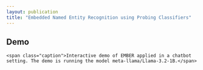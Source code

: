```yaml
---
layout: publication
title: "Embedded Named Entity Recognition using Probing Classifiers"
---
```


<h2>Demo</h2>

<div class="image-caption">

  <script
	type="module"
	src="https://gradio.s3-us-west-2.amazonaws.com/5.31.0/gradio.js"
></script>

<gradio-app src="https://ember.nicpopovic.com/demo/"></gradio-app>


  <script>
    function adjustIframeHeight() {
      const iframe = document.querySelector('.gradio-container');
      if (window.innerWidth <= 452) {
        iframe.style.height = '730px'; // Set height to 750px for mobile
      } else {
        iframe.style.height = '620px'; // Default height for larger screens
      }
    }

    // Adjust iframe height on load and when the window is resized
    window.onload = adjustIframeHeight;
    window.onresize = adjustIframeHeight;
  </script>
    <span class="caption">Interactive demo of EMBER applied in a chatbot setting. The demo is running the model meta-llama/Llama-3.2-1B.</span>
</div>
